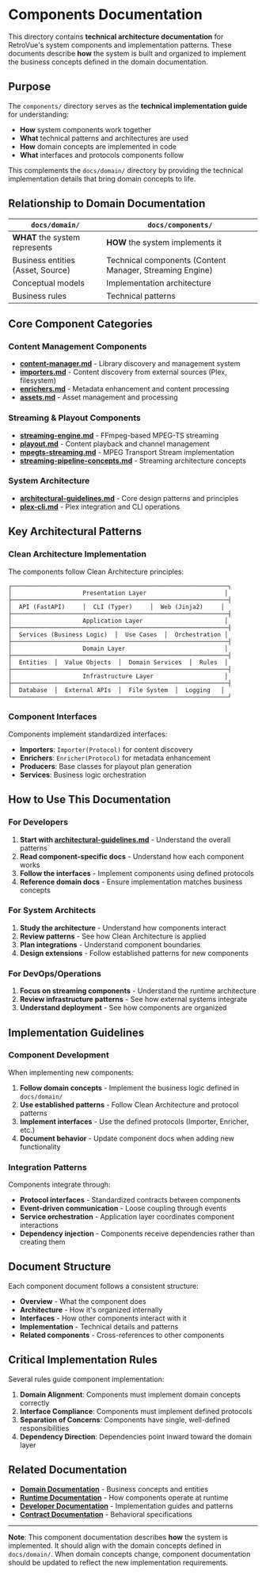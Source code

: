 # Components Documentation

This directory contains **technical architecture documentation** for RetroVue's system components and implementation patterns. These documents describe **how** the system is built and organized to implement the business concepts defined in the domain documentation.

## Purpose

The `components/` directory serves as the **technical implementation guide** for understanding:

- **How** system components work together
- **What** technical patterns and architectures are used
- **How** domain concepts are implemented in code
- **What** interfaces and protocols components follow

This complements the `docs/domain/` directory by providing the technical implementation details that bring domain concepts to life.

## Relationship to Domain Documentation

| `docs/domain/`                    | `docs/components/`                                       |
| --------------------------------- | -------------------------------------------------------- |
| **WHAT** the system represents    | **HOW** the system implements it                         |
| Business entities (Asset, Source) | Technical components (Content Manager, Streaming Engine) |
| Conceptual models                 | Implementation architecture                              |
| Business rules                    | Technical patterns                                       |

## Core Component Categories

### Content Management Components

- **[content-manager.md](content-manager.md)** - Library discovery and management system
- **[importers.md](importers.md)** - Content discovery from external sources (Plex, filesystem)
- **[enrichers.md](enrichers.md)** - Metadata enhancement and content processing
- **[assets.md](assets.md)** - Asset management and processing

### Streaming & Playout Components

- **[streaming-engine.md](streaming-engine.md)** - FFmpeg-based MPEG-TS streaming
- **[playout.md](playout.md)** - Content playback and channel management
- **[mpegts-streaming.md](mpegts-streaming.md)** - MPEG Transport Stream implementation
- **[streaming-pipeline-concepts.md](streaming-pipeline-concepts.md)** - Streaming architecture concepts

### System Architecture

- **[architectural-guidelines.md](architectural-guidelines.md)** - Core design patterns and principles
- **[plex-cli.md](plex-cli.md)** - Plex integration and CLI operations

## Key Architectural Patterns

### Clean Architecture Implementation

The components follow Clean Architecture principles:

```
┌─────────────────────────────────────────────────────────────┐
│                    Presentation Layer                      │
├─────────────────────────────────────────────────────────────┤
│  API (FastAPI)     │  CLI (Typer)     │  Web (Jinja2)     │
├─────────────────────────────────────────────────────────────┤
│                    Application Layer                       │
├─────────────────────────────────────────────────────────────┤
│  Services (Business Logic)  │  Use Cases  │  Orchestration │
├─────────────────────────────────────────────────────────────┤
│                    Domain Layer                            │
├─────────────────────────────────────────────────────────────┤
│  Entities  │  Value Objects  │  Domain Services  │  Rules  │
├─────────────────────────────────────────────────────────────┤
│                    Infrastructure Layer                    │
├─────────────────────────────────────────────────────────────┤
│  Database  │  External APIs  │  File System  │  Logging   │
└─────────────────────────────────────────────────────────────┘
```

### Component Interfaces

Components implement standardized interfaces:

- **Importers**: `Importer(Protocol)` for content discovery
- **Enrichers**: `Enricher(Protocol)` for metadata enhancement
- **Producers**: Base classes for playout plan generation
- **Services**: Business logic orchestration

## How to Use This Documentation

### For Developers

1. **Start with [architectural-guidelines.md](architectural-guidelines.md)** - Understand the overall patterns
2. **Read component-specific docs** - Understand how each component works
3. **Follow the interfaces** - Implement components using defined protocols
4. **Reference domain docs** - Ensure implementation matches business concepts

### For System Architects

1. **Study the architecture** - Understand how components interact
2. **Review patterns** - See how Clean Architecture is applied
3. **Plan integrations** - Understand component boundaries
4. **Design extensions** - Follow established patterns for new components

### For DevOps/Operations

1. **Focus on streaming components** - Understand the runtime architecture
2. **Review infrastructure patterns** - See how external systems integrate
3. **Understand deployment** - See how components are organized

## Implementation Guidelines

### Component Development

When implementing new components:

1. **Follow domain concepts** - Implement the business logic defined in `docs/domain/`
2. **Use established patterns** - Follow Clean Architecture and protocol patterns
3. **Implement interfaces** - Use the defined protocols (Importer, Enricher, etc.)
4. **Document behavior** - Update component docs when adding new functionality

### Integration Patterns

Components integrate through:

- **Protocol interfaces** - Standardized contracts between components
- **Event-driven communication** - Loose coupling through events
- **Service orchestration** - Application layer coordinates component interactions
- **Dependency injection** - Components receive dependencies rather than creating them

## Document Structure

Each component document follows a consistent structure:

- **Overview** - What the component does
- **Architecture** - How it's organized internally
- **Interfaces** - How other components interact with it
- **Implementation** - Technical details and patterns
- **Related components** - Cross-references to other components

## Critical Implementation Rules

Several rules guide component implementation:

1. **Domain Alignment**: Components must implement domain concepts correctly
2. **Interface Compliance**: Components must implement defined protocols
3. **Separation of Concerns**: Components have single, well-defined responsibilities
4. **Dependency Direction**: Dependencies point inward toward the domain layer

## Related Documentation

- **[Domain Documentation](../domain/)** - Business concepts and entities
- **[Runtime Documentation](../runtime/)** - How components operate at runtime
- **[Developer Documentation](../developer/)** - Implementation guides and patterns
- **[Contract Documentation](../contracts/)** - Behavioral specifications

---

**Note**: This component documentation describes **how** the system is implemented. It should align with the domain concepts defined in `docs/domain/`. When domain concepts change, component documentation should be updated to reflect the new implementation requirements.






